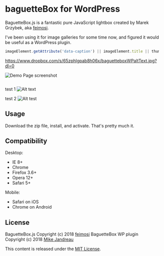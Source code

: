 # baguetteBox for WordPress

BaguetteBox.js is a fantastic pure JavaScript lightbox created by Marek Grzybek, aka [feimosi](https://github.com/feimosi/).

I've been using it for image galleries for some time now, and figured it would be useful as a WordPress plugin. 



```javascript
imageElement.getAttribute('data-caption') || imageElement.title || thumbnailElement.alt;
```


https://www.dropbox.com/s/65zphlgpab8h06x/baguetteboxWPaltText.jpg?dl=0

![Demo Page screenshot](https://www.dropbox.com/s/65zphlgpab8h06x/baguetteboxWPaltText.jpg?dl=0)

<img src="https://www.dropbox.com/s/65zphlgpab8h06x/baguetteboxWPaltText.jpg?dl=0" alt="">

test 1
![Alt text](https://www.dropbox.com/s/65zphlgpab8h06x/baguetteboxWPaltText.jpg?dl=0 "Optional title")

test 2
![Alt test](https://www.dropbox.com/s/65zphlgpab8h06x/baguetteboxWPaltText.jpg?raw=1 "Optional title")



## Usage

Download the zip file, install, and activate. That's pretty much it.

## Compatibility

Desktop:
* IE 8+
* Chrome
* Firefox 3.6+
* Opera 12+
* Safari 5+

Mobile:
* Safari on iOS
* Chrome on Android

## License

BaguetteBox.js Copyright (c) 2018 [feimosi](https://github.com/feimosi/)
BaguetteBox WP plugin Copyright (c) 2018 [Mike Jandreau](https://github.com/mikejandreau/)

This content is released under the [MIT License](https://opensource.org/licenses/MIT).